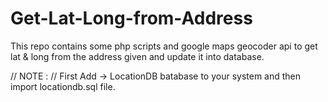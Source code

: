 # Get-Lat-Long-from-Address
This repo contains some php scripts and google maps geocoder api to get lat &amp; long from the address given and update it into database.

// NOTE : //
First Add -> LocationDB batabase to your system and then import locationdb.sql file.
